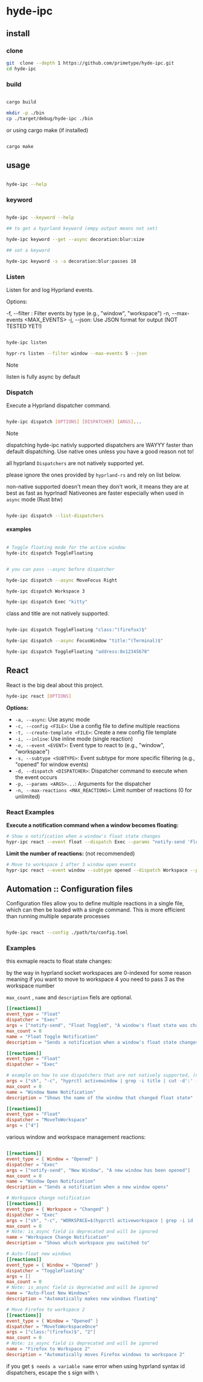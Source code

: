 # hyde-ipc

## install

### clone

```bash
git  clone --depth 1 https://github.com/primetype/hyde-ipc.git
cd hyde-ipc

```

### build

```bash

cargo build

mkdir -p ./bin
cp ./target/debug/hyde-ipc ./bin

```

or using cargo make (if installed)

```bash

cargo make

```

## usage

```bash

hyde-ipc --help

```

### keyword

```bash

hyde-ipc --keyword --help

## to get a hyprland keyword (empy output means not set)

hyde-ipc keyword --get --async decoration:blur:size

## set a keyword

hyde-ipc keyword -s -a decoration:blur:passes 10

```

### Listen

Listen for and log Hyprland events.

Options:

-f, --filter <FILTER>: Filter events by type (e.g., "window", "workspace")
-n, --max-events <MAX_EVENTS>
-j, --json: Use JSON format for output (NOT TESTED YET!)

```bash

hyde-ipc listen

hypr-rs listen --filter window --max-events 5 --json

```

> [!NOTE]
> listen is fully async by default

### Dispatch

Execute a Hyprland dispatcher command.

```bash

hyde-ipc dispatch [OPTIONS] [DISPATCHER] [ARGS]...

```

> [!NOTE]
> dispatching hyde-ipc nativly supported dispatchers are WAYYY faster than default dispatching. Use native ones unless you have a good reason not to!

all hyprland `Dispatchers` are not natively supported yet.

please ignore the ones provided by `hyprland-rs` and rely on list below.

non-native supported doesn't mean they don't work, it means they are at best as fast as hyprlnad!
Nativeones are faster especially when used in `async` mode (Rust btw)

```bash

hyde-ipc dispatch --list-dispatchers

```

#### examples

```bash

# Toggle floating mode for the active window
hyde-itc dispatch ToggleFloating

```

```bash

# you can pass --async before dispatcher

hyde-ipc dispatch --async MoveFocus Right

hyde-ipc dispatch Workspace 3

hyde-ipc dispatch Exec "kitty"

```

class and title are not natively supported.

```bash

hyde-ipc dispatch ToggleFloating "class:^(firefox)$"

hyde-ipc dispatch --async FocusWindow "title:^(Terminal)$"

hyde-ipc dispatch ToggleFloating "address:0x12345678"

```

## React

React is the big deal about this project.

```bash
hyde-ipc react [OPTIONS]
```

**Options:**

- `-a, --async`: Use async mode
- `-c, --config <FILE>`: Use a config file to define multiple reactions
- `-t, --create-template <FILE>`: Create a new config file template
- `-i, --inline`: Use inline mode (single reaction)
- `-e, --event <EVENT>`: Event type to react to (e.g., "window", "workspace")
- `-s, --subtype <SUBTYPE>`: Event subtype for more specific filtering (e.g., "opened" for window events)
- `-d, --dispatch <DISPATCHER>`: Dispatcher command to execute when the event occurs
- `-p, --params <ARGS>...`: Arguments for the dispatcher
- `-n, --max-reactions <MAX_REACTIONS>`: Limit number of reactions (0 for unlimited)

### React Examples

**Execute a notification command when a window becomes floating:**

```bash
# Show a notification when a window's float state changes
hypr-ipc react --event float --dispatch Exec --params "notify-send 'Float State Changed' "
```

**Limit the number of reactions:** (not recommended)

```bash
# Move to workspace 1 after 3 window open events
hypr-ipc react --event window --subtype opened --dispatch Workspace --params 1 --max-reactions 3
```

## Automation :: Configuration files

Configuration files allow you to define multiple reactions in a single file, which can then be loaded with a single command. This is more efficient than running multiple separate processes

```bash

hyde-ipc react --config ./path/to/config.toml

```

### Examples

this exmaple reacts to float state changes:

by the way in hyprland socket workspaces are 0-indexed for some reason meaning if you want to move to workspace 4 you need to pass 3 as the workspace number

`max_count` , `name` and `description` fiels are optional.

```toml
[[reactions]]
event_type = "Float"
dispatcher = "Exec"
args = ["notify-send", "Float Toggled", "A window's float state was changed"]
max_count = 0
name = "Float Toggle Notification"
description = "Sends a notification when a window's float state changes"

[[reactions]]
event_type = "Float"
dispatcher = "Exec"

# example on how to use dispatchers that are not natively supported, (notify send is supported but if you have a dispatcher that is not supported this is what you do)
args = ["sh", "-c", "hyprctl activewindow | grep -i title | cut -d':' -f2 | xargs notify-send 'Window Name'"]
max_count = 0
name = "Window Name Notification"
description = "Shows the name of the window that changed float state"

[[reactions]]
event_type = "Float"
dispatcher = "MoveToWorkspace"
args = ["4"]
```

various window and workspace management reactions:

```toml

[[reactions]]
event_type = { Window = "Opened" }
dispatcher = "Exec"
args = ["notify-send", "New Window", "A new window has been opened"]
max_count = 0
name = "Window Open Notification"
description = "Sends a notification when a new window opens"

# Workspace change notification
[[reactions]]
event_type = { Workspace = "Changed" }
dispatcher = "Exec"
args = ["sh", "-c", "WORKSPACE=$(hyprctl activeworkspace | grep -i id | awk '{print $2}') && notify-send 'Workspace Changed' \"Switched to workspace $WORKSPACE\""]
max_count = 0
# Note: is_async field is deprecated and will be ignored
name = "Workspace Change Notification"
description = "Shows which workspace you switched to"

# Auto-float new windows
[[reactions]]
event_type = { Window = "Opened" }
dispatcher = "ToggleFloating"
args = []
max_count = 0
# Note: is_async field is deprecated and will be ignored
name = "Auto-Float New Windows"
description = "Automatically makes new windows floating"

# Move Firefox to workspace 2
[[reactions]]
event_type = { Window = "Opened" }
dispatcher = "MoveToWorkspaceOnce"
args = ["class:^(firefox)$", "2"]
max_count = 0
# Note: is_async field is deprecated and will be ignored
name = "Firefox to Workspace 2"
description = "Automatically moves Firefox windows to workspace 2"

```

if you get `$ needs a variable name` error when using hyprland syntax id dispatchers, escape the `$` sign with `\`
